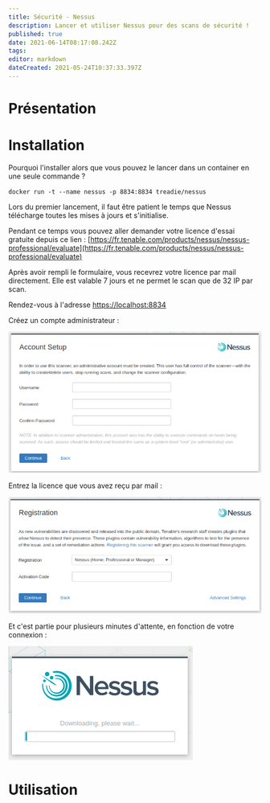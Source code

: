 ```yaml
---
title: Sécurité - Nessus
description: Lancer et utiliser Nessus pour des scans de sécurité !
published: true
date: 2021-06-14T08:17:08.242Z
tags: 
editor: markdown
dateCreated: 2021-05-24T10:37:33.397Z
---
```


# Présentation

# Installation

Pourquoi l'installer alors que vous pouvez le lancer dans un container en une seule commande ?

```plaintext
docker run -t --name nessus -p 8834:8834 treadie/nessus
```

Lors du premier lancement, il faut être patient le temps que Nessus télécharge toutes les mises à jours et s'initialise.

Pendant ce temps vous pouvez aller demander votre licence d'essai gratuite depuis ce lien : [https://fr.tenable.com/products/nessus/nessus-professional/evaluate](https://fr.tenable.com/products/nessus/nessus-professional/evaluate)

Après avoir rempli le formulaire, vous recevrez votre licence par mail directement. Elle est valable 7 jours et ne permet le scan que de 32 IP par scan.

Rendez-vous à l'adresse [https://localhost:8834](https://localhost:8834)

Créez un compte administrateur :

![](/images/image_2021-05-11_144815.png)

Entrez la licence que vous avez reçu par mail :

![](/images/image_2021-05-11_144921.png)

Et c'est partie pour plusieurs minutes d'attente, en fonction de votre connexion :

![](/images/image_2021-05-11_150453.png)

# Utilisation
